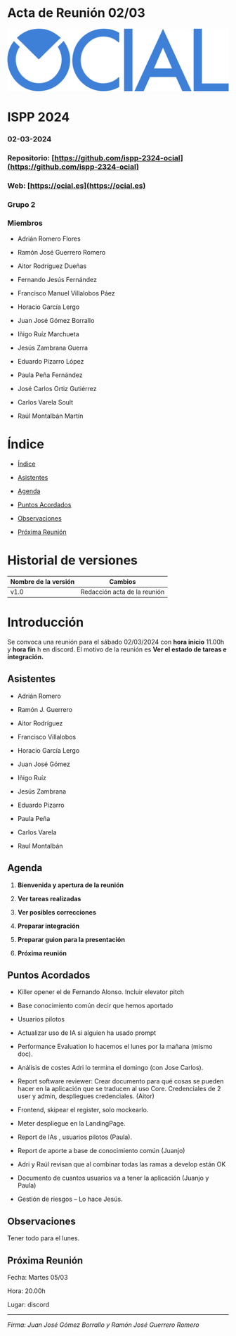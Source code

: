 # Acta de Reunión 02/03

<MDXLayout>
  <img src="https://github.com/ispp-2324-ocial/KB/blob/main/assets/Texto_Ocial.png?raw=true" alt="Texto_Ocial" className="img-centered img-custom-height" />
</MDXLayout>

# ISPP 2024

### 02-03-2024

### Repositorio: [https://github.com/ispp-2324-ocial](https://github.com/ispp-2324-ocial)

### Web: [https://ocial.es](https://ocial.es)

### Grupo 2

### Miembros 

 

- Adrián Romero Flores 

- Ramón José Guerrero Romero 

- Aitor Rodríguez Dueñas 

- Fernando Jesús Fernández 

- Francisco Manuel Villalobos Páez 

- Horacio García Lergo 

- Juan José Gómez Borrallo 

- Iñigo Ruíz Marchueta 

- Jesús Zambrana Guerra 

- Eduardo Pizarro López 

- Paula Peña Fernández 

- José Carlos Ortiz Gutiérrez 

- Carlos Varela Soult 

- Raúl Montalbán Martín 

 

# Índice 

 

- [Índice](#índice) 

- [Asistentes](#Asistentes) 

- [Agenda](#Agenda) 

- [Puntos Acordados](#puntos-acordados) 

- [Observaciones](#Observaciones) 

- [Próxima Reunión](#próxima-reunión) 

 

# Historial de versiones 

| Nombre de la versión | Cambios | 
|-------------------------|-------------------------| 
| v1.0 | Redacción acta de la reunión| 

 

# Introducción 

 

Se convoca una reunión para el sábado 02/03/2024 con **hora inicio** 11.00h y **hora fin** h en discord. El motivo de la reunión es **Ver el estado de tareas e integración.** 

 

## Asistentes 

 

- Adrián Romero  

- Ramón J. Guerrero  

- Aitor Rodríguez  

- Francisco Villalobos  

- Horacio García Lergo  

- Juan José Gómez  

- Iñigo Ruíz  

- Jesús Zambrana  

- Eduardo Pizarro  

- Paula Peña  

- Carlos Varela  

- Raul Montalbán 

 

## Agenda  

 

1. **Bienvenida y apertura de la reunión**  

2. **Ver tareas realizadas**  

3. **Ver posibles correcciones**  

4. **Preparar integración** 

5. **Preparar guion para la presentación**  

6. **Próxima reunión**  

 

## Puntos Acordados  

- Killer opener el de Fernando Alonso. Incluir elevator pitch 

- Base conocimiento común decir que hemos aportado 

- Usuarios pilotos 

- Actualizar uso de IA si alguien ha usado prompt 

- Performance Evaluation lo hacemos el lunes por la mañana (mismo doc). 

- Análisis de costes Adri lo termina el domingo (con Jose Carlos). 

- Report software reviewer: Crear documento para qué cosas se pueden hacer en la aplicación que se traducen al uso Core. Credenciales de 2 user y admin, despliegues credenciales. (Aitor) 

- Frontend, skipear el register, solo mockearlo.  

- Meter despliegue en la LandingPage. 

- Report de IAs , usuarios pilotos (Paula). 

- Report de aporte a base de conocimiento común (Juanjo) 

- Adri y Raúl revisan que al combinar todas las ramas a develop están OK 

- Documento de cuantos usuarios va a tener la aplicación (Juanjo y Paula) 

- Gestión de riesgos – Lo hace Jesús. 

 

## Observaciones  

Tener todo para el lunes.

 

## Próxima Reunión  

Fecha: Martes 05/03	 

Hora:  20.00h 

Lugar:  discord 

---  

 

*Firma: Juan José Gómez Borrallo y Ramón José Guerrero Romero* 

 